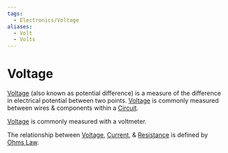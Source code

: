 ```yaml
---
tags:
  - Electronics/Voltage
aliases:
  - Volt
  - Volts
---
```

# Voltage
[Voltage](Electronics/Voltage/Voltage.md) (also known as potential difference) is a measure of the difference in electrical potential between two points. [Voltage](Electronics/Voltage/Voltage.md) is commonly measured between wires & components within a [Circuit](../Circuits/Circuit.md).

[Voltage](Electronics/Voltage/Voltage.md) is commonly measured with a voltmeter.

The relationship between [Voltage](Electronics/Voltage/Voltage.md), [Current](../Ohms%20law/Current.md), & [Resistance](../Ohms%20law/Resistance.md) is defined by [Ohms Law](../Ohms%20law/Ohms%20Law.md).
